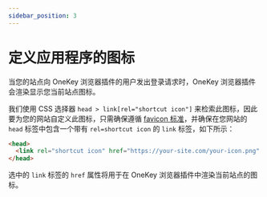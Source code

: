 ```yaml
---
sidebar_position: 3
---
```


# 定义应用程序的图标

当您的站点向 OneKey 浏览器插件的用户发出登录请求时，OneKey 浏览器插件会渲染显示您当前站点图标。

我们使用 CSS 选择器 `head > link[rel="shortcut icon"]` 来检索此图标，因此要为您的网站自定义此图标，只需确保遵循 [favicon 标准](https://en.wikipedia.org/wiki/Favicon)，并确保在您网站的 `head` 标签中包含一个带有 `rel=shortcut icon` 的 `link` 标签，如下所示：

```html
<head>
  <link rel="shortcut icon" href="https://your-site.com/your-icon.png" />
</head>
```

选中的 `link` 标签的 `href` 属性将用于在 OneKey 浏览器插件中渲染当前站点的图标。
